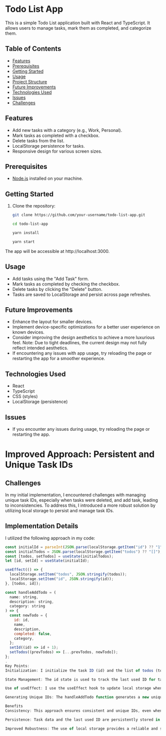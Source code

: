 # Todo List App

This is a simple Todo List application built with React and TypeScript. It allows users to manage tasks, mark them as completed, and categorize them.

## Table of Contents

- [Features](#features)
- [Prerequisites](#prerequisites)
- [Getting Started](#getting-started)
- [Usage](#usage)
- [Project Structure](#project-structure)
- [Future Improvements](#future-improvements)
- [Technologies Used](#technologies-used)
- [Issues](#issues)
- [Challenges](#challenges)

## Features

- Add new tasks with a category (e.g., Work, Personal).
- Mark tasks as completed with a checkbox.
- Delete tasks from the list.
- LocalStorage persistence for tasks.
- Responsive design for various screen sizes.

## Prerequisites

- [Node.js](https://nodejs.org/) installed on your machine.

## Getting Started

1. Clone the repository:

   ```bash
   git clone https://github.com/your-username/todo-list-app.git

   cd todo-list-app

   yarn install

   yarn start

The app will be accessible at http://localhost:3000.

## Usage
- Add tasks using the "Add Task" form.
- Mark tasks as completed by checking the checkbox.
- Delete tasks by clicking the "Delete" button.
- Tasks are saved to LocalStorage and persist across page refreshes.

## Future Improvements

- Enhance the layout for smaller devices.
- Implement device-specific optimizations for a better user experience on known devices.
- Consider improving the design aesthetics to achieve a more luxurious feel. Note: Due to tight deadlines, the current design may not fully reflect intended aesthetics.
- If encountering any issues with app usage, try reloading the page or restarting the app for a smoother experience.


## Technologies Used
- React
- TypeScript
- CSS (styles)
- LocalStorage (persistence)

## Issues
- If you encounter any issues during usage, try reloading the page or restarting the app.

# Improved Approach: Persistent and Unique Task IDs

## Challenges
In my initial implementation, I encountered challenges with managing unique task IDs, especially when tasks were deleted, and add task, leading to inconsistencies. To address this, I introduced a more robust solution by utilizing local storage to persist and manage task IDs.

## Implementation Details
I utilized the following approach in my code:

```javascript
const initialId = parseInt(JSON.parse(localStorage.getItem("id") ?? "1"));
const initialTodos = JSON.parse(localStorage.getItem("todos") ?? "[]");
const [todos, setTodos] = useState(initialTodos);
let [id, setId] = useState(initialId);

useEffect(() => {
  localStorage.setItem("todos", JSON.stringify(todos));
  localStorage.setItem("id", JSON.stringify(id));
}, [todos, id]);

const handleAddTodo = (
  name: string,
  description: string,
  category: string
) => {
  const newTodo = {
    id: id,
    name,
    description,
    completed: false,
    category,
  };
  setId((id) => id + 1);
  setTodos((prevTodos) => [...prevTodos, newTodo]);
};
.
Key Points:
Initialization: I initialize the task ID (id) and the list of todos (todos) by retrieving their values from local storage. If these values are not present, default values are used (1 for ID and an empty array for todos).

State Management: The id state is used to track the last used ID for task creation. The todos state maintains the list of tasks.

Use of useEffect: I use the useEffect hook to update local storage whenever there is a change in the todos or id state. This ensures that the latest data is persisted.

Generating Unique IDs: The handleAddTodo function generates a new unique ID for each task, ensuring that the IDs are sequential and unique. The new ID is then used for the newly created task.

Benefits
Consistency: This approach ensures consistent and unique IDs, even when tasks are added or deleted.

Persistence: Task data and the last used ID are persistently stored in local storage, allowing the application to recover its state after a page refresh or reopening.

Improved Robustness: The use of local storage provides a reliable and simple mechanism for managing IDs, enhancing the overall robustness of the application.

